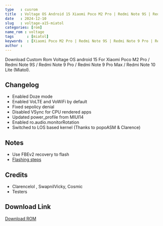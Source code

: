 ```yaml
---
type   : cusrom
title  : Voltage OS Android 15 Xiaomi Poco M2 Pro | Redmi Note 9S | Redmi Note 9 Pro | Redmi Note 9 Pro Max | Redmi Note 10 Lite (Miatol)
date   : 2024-12-10
slug   : voltage-a15-miatol
categories: [rom]
name_rom : voltage
tags      : [miatol]
keywords  : [Xiaomi Poco M2 Pro | Redmi Note 9S | Redmi Note 9 Pro | Redmi Note 9 Pro Max | Redmi Note 10 Lite (Miatol)]
author : 
---
```


Download Custom Rom Voltage OS android 15 For Xiaomi Poco M2 Pro / Redmi Note 9S / Redmi Note 9 Pro / Redmi Note 9 Pro Max / Redmi Note 10 Lite (Miatol).

## Changelog
- Enabled Doze mode
- Enabled VoLTE and VoWiFi by default 
- Fixed sepolicy denial
- Disabled VSync for CPU rendered apps
- Updated power_profile from MIUI14
- Enabled ro.audio.monitorRotation
- Switched to LOS based kernel (Thanks to popoASM & Clarence)

## Notes
- Use FBEv2 recovery to flash
- [Flashing steps](https://telegra.ph/Flashing-Steps-08-07)

## Credits
- Clarencelol , SwapnilVicky, Cosmic
- Testers


## Download Link
[Download ROM](https://sourceforge.net/projects/voltage-os/files/miatoll/)

